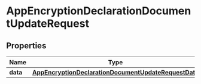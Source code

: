 

# AppEncryptionDeclarationDocumentUpdateRequest


## Properties

| Name | Type | Description | Notes |
|------------ | ------------- | ------------- | -------------|
|**data** | [**AppEncryptionDeclarationDocumentUpdateRequestData**](AppEncryptionDeclarationDocumentUpdateRequestData.md) |  |  |



